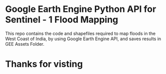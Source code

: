 # Google Earth Engine Python API for Sentinel - 1 Flood Mapping

This repo contains the code and shapefiles required to map floods in the West Coast of India, 
by using Google Earth Engine API, and saves results in GEE Assets Folder.

# Thanks for visting